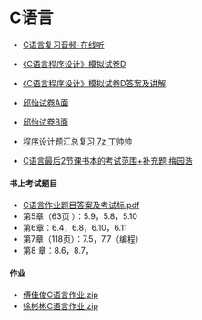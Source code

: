 # C语言
- [C语言复习音频-在线听](audio.html)

- [《C语言程序设计》模拟试卷D](201206071326011.pdf)
- [《C语言程序设计》模拟试卷D答案及讲解](201206071326012.pdf)

- [邱怡试卷A面](C语言试卷A面.PNG)
- [邱怡试卷B面](C语言试卷B面.PNG)

- [程序设计题汇总复习.7z 丁帅帅](程序设计题汇总复习.zip)
- [C语言最后2节课书本的考试范围+补充题 梅园浩](https://note.youdao.com/share/index.html?id=75fa9a74bc929ed3f48c29d63cb34a67&type=note#/)


#### 书上考试题目
- [C语言作业题目答案及考试标.pdf](http://openpublic.oss-cn-shanghai.aliyuncs.com/2017-jxjy/C%E8%AF%AD%E8%A8%80%E4%BD%9C%E4%B8%9A%E9%A2%98%E7%9B%AE%E5%8F%8A%E7%AD%94%E6%A1%88.pdf)
- 第5章（63页 ）：5.9，5.8，5.10 
- 第6章：6.4，6.8，6.10，6.11
- 第7章（118页）：7.5，7.7（编程）
- 第8 章：8.6，8.7，

#### 作业
- [傅佳俊C语言作业.zip](傅佳俊C语言作业.zip)
- [徐彬彬C语言作业.zip](zuoye-xubinbin.zip)
